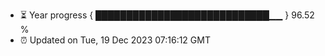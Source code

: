 - ⏳ Year progress { ████████████████████████████▁▁ } 96.52 %
- ⏰ Updated on Tue, 19 Dec 2023 07:16:12 GMT

